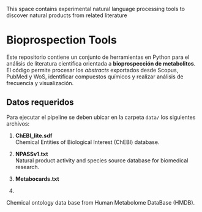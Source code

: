 This space contains experimental natural language processing tools to discover natural products from related literature

# Bioprospection Tools

Este repositorio contiene un conjunto de herramientas en Python para el análisis de literatura científica orientada a **bioprospección de metabolitos**.  
El código permite procesar los *abstracts* exportados desde Scopus, PubMed y WoS, identificar compuestos químicos y realizar análisis de frecuencia y visualización.

## Datos requeridos

Para ejecutar el pipeline se deben ubicar en la carpeta `data/` los siguientes archivos:

1. **ChEBI_lite.sdf**  
   Chemical Entities of Biological Interest (ChEBI) database.

2. **NPASSv1.txt**  
   Natural product activity and species source database for biomedical research.  

3. **Metabocards.txt**
4. 
  Chemical ontology data base from Human Metabolome DataBase (HMDB).
